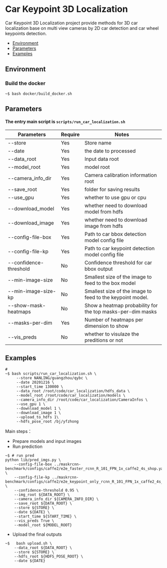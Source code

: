 # Car Keypoint 3D Localization
Car Keypoint 3D Localization project provide methods for 3D car localization base on multi view cameras by 2D car detection and car wheel keypoints detection. 

<!-- TOC -->
- [Environment](#Environment)
- [Parameters](#Parameters)
- [Examples](#Examples)
<!-- /TOC -->

## Environment
### Build the docker 
```shell
~$ bash docker/build_docker.sh
```

## Parameters
#### The entry main script is `scripts/run_car_localization.sh` 
| Parameters            | Require |             Notes                                             |
| --------------------- | -------- | ------------------------------------------------------------ |
| --store               | Yes      | Store name                                                   |
| --date                | Yes      | the date to processed                                        |
| --data_root           | Yes      | Input data root                                              |
| --model_root          | Yes      | model root                                                   |
| --camera_info_dir     | Yes      | Camera calibration information root                          |
| --save_root           | Yes      | folder for saving results                                    |
| --use_gpu             | Yes      | whether to use gpu or cpu                                    |
| --download_model      | Yes      | whether need to download model from hdfs                     |
| --download_image      | Yes      |whether need to download image from hdfs                      |
| --config-file-box     | Yes      | Path to car bbox detection model config file                 |
| --config-file-kp      | Yes      | Path to car keypoint detection model config file             |
| --confidence-threshold| No       | Confidence threshold for car bbox output                     |
| --min-image-size      | No       | Smallest size of the image to feed to the box model          |
| --min-image-size-kp   | No       | Smallest size of the image to feed to the keypoint model.    |
| --show-mask-heatmaps  | No       | Show a heatmap probability for the top masks-per-dim masks   |
| --masks-per-dim       | Yes      | Number of heatmaps per dimension to show                     |
| --vis_preds           | No       | whether to visulaze the preditions or not                    |

## Examples

```shell
# 
~$ bash scripts/run_car_localization.sh \
     --store NANLING/guangzhou/qybc \
     --date 20201216 \
     --start_time 130000 \
     --data_root /root/code/car_localization/hdfs_data \
     --model_root /root/code/car_localization/models \
     --camera_info_dir /root/code/car_localization/CameraInfos \
     --use_gpu 1 \
     --download_model 1 \
     --download_image 1 \
     --upload_to_hdfs 1\
     --hdfs_pose_root /bj/yfzhong
```
Main steps：
- Prepare models and input images
- Run prediction
```shell
~$ # run pred
python lib/pred_imgs.py \
    --config-file-box ../maskrcnn-benchmark/configs/caffe2/e2e_faster_rcnn_R_101_FPN_1x_caffe2_4s_shop.yaml \
    --config-file-kp ../maskrcnn-benchmark/configs/caffe2/e2e_keypoint_only_rcnn_R_101_FPN_1x_caffe2_4s_shop_pad.yaml \
    --confidence-threshold 0.95 \
    --img_root ${DATA_ROOT} \
    --camera_info_dir ${CAMERA_INFO_DIR} \
    --save_root ${DATA_ROOT} \
    --store ${STORE} \
    --date ${DATE} \
    --start_time ${START_TIME} \
    --vis_preds True \
    --model_root ${MODEL_ROOT}
```
- Upload the final outputs
```shell
~$   bash upload.sh \
    --data_root ${DATA_ROOT} \
    --store ${STORE} \
    --hdfs_root ${HDFS_POSE_ROOT} \
    --date ${DATE}
```
